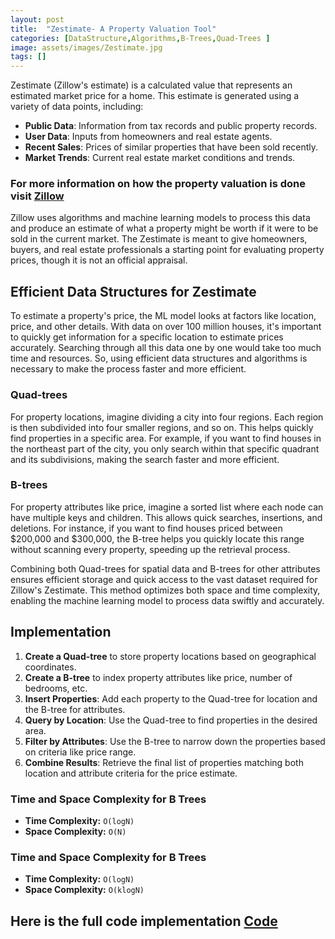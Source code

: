 ```yaml
---
layout: post
title:  "Zestimate- A Property Valuation Tool"
categories: [DataStructure,Algorithms,B-Trees,Quad-Trees ]
image: assets/images/Zestimate.jpg
tags: []
---
```


Zestimate (Zillow's estimate) is a calculated value that represents an estimated market price for a home. This estimate is generated using a variety of data points, including:

- **Public Data**: Information from tax records and public property records.
- **User Data**: Inputs from homeowners and real estate agents.
- **Recent Sales**: Prices of similar properties that have been sold recently.
- **Market Trends**: Current real estate market conditions and trends.

### For more information on how the property valuation is done visit [Zillow](https://www.zillow.com/z/zestimate/)

Zillow uses algorithms and machine learning models to process this data and produce an estimate of what a property might be worth if it were to be sold in the current market. The Zestimate is meant to give homeowners, buyers, and real estate professionals a starting point for evaluating property prices, though it is not an official appraisal.

## Efficient Data Structures for Zestimate

To estimate a property's price, the ML model looks at factors like location, price, and other details. With data on over 100 million houses, it's important to quickly get information for a specific location to estimate prices accurately. Searching through all this data one by one would take too much time and resources. So, using efficient data structures and algorithms is necessary to make the process faster and more efficient.

### Quad-trees

For property locations, imagine dividing a city into four regions. Each region is then subdivided into four smaller regions, and so on. This helps quickly find properties in a specific area. For example, if you want to find houses in the northeast part of the city, you only search within that specific quadrant and its subdivisions, making the search faster and more efficient.

### B-trees

For property attributes like price, imagine a sorted list where each node can have multiple keys and children. This allows quick searches, insertions, and deletions. For instance, if you want to find houses priced between $200,000 and $300,000, the B-tree helps you quickly locate this range without scanning every property, speeding up the retrieval process.

Combining both Quad-trees for spatial data and B-trees for other attributes ensures efficient storage and quick access to the vast dataset required for Zillow's Zestimate. This method optimizes both space and time complexity, enabling the machine learning model to process data swiftly and accurately.

## Implementation

1. **Create a Quad-tree** to store property locations based on geographical coordinates.
2. **Create a B-tree** to index property attributes like price, number of bedrooms, etc.
3. **Insert Properties**: Add each property to the Quad-tree for location and the B-tree for attributes.
4. **Query by Location**: Use the Quad-tree to find properties in the desired area.
5. **Filter by Attributes**: Use the B-tree to narrow down the properties based on criteria like price range.
6. **Combine Results**: Retrieve the final list of properties matching both location and attribute criteria for the price estimate.


### Time and Space Complexity for B Trees
- **Time Complexity:** `O(logN)` 
- **Space Complexity:** `O(N)` 

### Time and Space Complexity for B Trees
- **Time Complexity:** `O(logN)` 
- **Space Complexity:** `O(klogN)` 
## Here is the full code implementation [Code](https://github.com/Ritesh2351235/Portfolio/blob/master/assets/Codes/Zestimate.cpp)